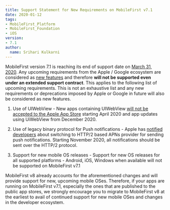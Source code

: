 ```yaml
---
title: Support Statement for New Requirements on MobileFirst v7.1
date: 2020-01-12
tags:
- MobileFirst_Platform
- MobileFirst_Foundation
- iOS
version:
- 7.1
author:
  name: Srihari Kulkarni
---
```


MobileFirst version 7.1 is reaching its end of support date on [March 31, 2020](https://www-01.ibm.com/support/docview.wss?uid=swg3s894700o65547s81). Any upcoming requirements from the Apple / Google ecosystem are considered as [new features](https://mobilefirstplatform.ibmcloud.com/blog/2017/01/11/support-plan-for-next-android-ios-mobile-os/) and therefore **will not be supported even under an extended support contract**. This applies to the following list of upcoming requirements. This is not an exhaustive list and any new requirements or deprecations imposed by Apple or Google in future will also be considered as new features. 

1. Use of UIWebView - New apps containing UIWebView [will not be accepted to the Apple App Store](https://developer.apple.com/news/?id=12232019b) starting April 2020 and app updates using UiWebView from December 2020. 

2. Use of legacy binary protocol for Push notifications - Apple has [notified developers](https://developer.apple.com/news/?id=11042019a) about switching to HTTP/2 based APNs provider for sending push notifications. Starting November 2020, all notifications should be sent over the HTTP/2 protocol. 

3. Support for new mobile OS releases - Support for new OS releases for all supported platforms - Android, iOS, Windows when available will not be supported on MobileFirst v7.1 

MobileFirst v8 already accounts for the aforementioned changes and will provide support for new, upcoming mobile OSes. Therefore, if your apps are running on MobileFirst v7.1, especially the ones that are published to the public app stores, we strongly encourage you to migrate to MobileFirst v8 at the earliest to avail of continued support for new mobile OSes and changes in the developer ecosystem.

